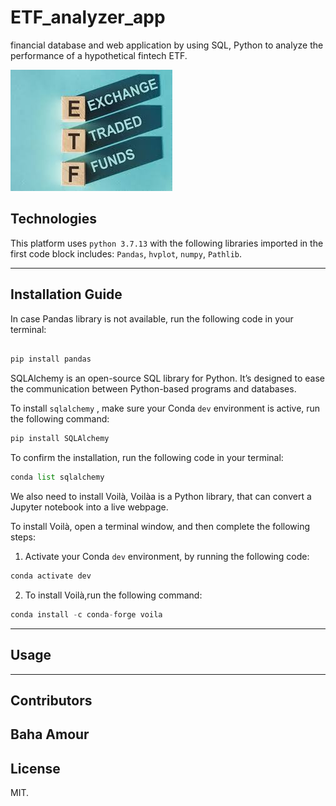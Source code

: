 # ETF_analyzer_app
financial database and web application by using SQL, Python to analyze the performance of a hypothetical fintech ETF.

![An image for the header of the Repository](/Images/etf.png)


## Technologies
This platform uses `python 3.7.13` with the following libraries imported in the first code block includes: `Pandas`, `hvplot`, `numpy`, `Pathlib`.

---
## Installation Guide 

In case Pandas library is not available, run the following code in your terminal:

```python

pip install pandas
```



SQLAlchemy is an open-source SQL library for Python. It’s designed to ease the communication between Python-based programs and databases.

To install `sqlalchemy` , make sure your Conda `dev` environment is active, run the following command:

```python
pip install SQLAlchemy
```

To confirm the  installation, run the following code in your terminal:

```python
conda list sqlalchemy
 ```
 
We also need to install Voilà, Voilàa is a Python library, that can convert a Jupyter notebook into a live webpage.

To install Voilà, open a terminal window, and then complete the following steps:

1. Activate your Conda `dev` environment, by running the following code:

```python
conda activate dev
```

2. To install Voilà,run the following command:

```python
conda install -c conda-forge voila
```

---

## Usage




---
## Contributors

Baha Amour
---

## License

MIT.